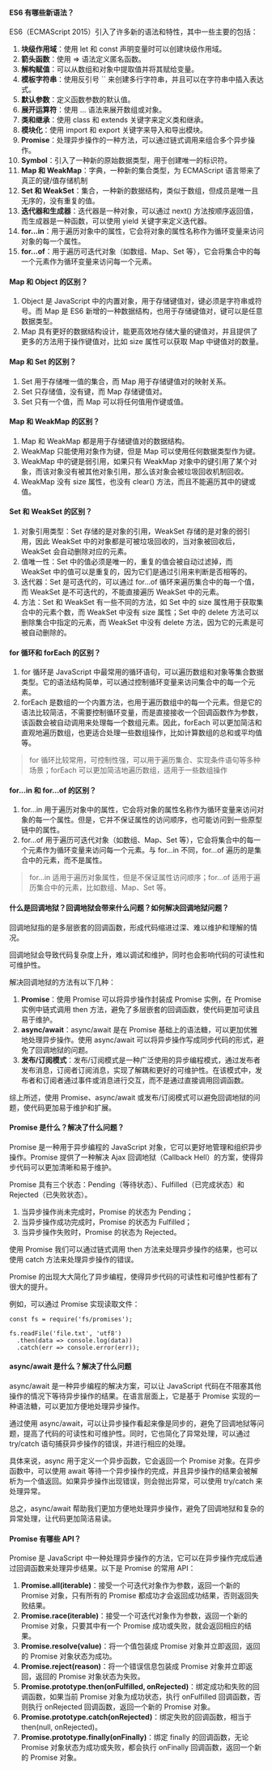 <!--
 * @Author: Shu Binqi
 * @Date: 2023-03-01 22:34:12
 * @LastEditors: Shu Binqi
 * @LastEditTime: 2023-03-02 09:29:01
 * @Description: 八股文：ES6
 * @Version: 1.0.0
 * @FilePath: \interviewQuestions\八股文\ES6.md
-->

#### ES6 有哪些新语法？

ES6（ECMAScript 2015）引入了许多新的语法和特性，其中一些主要的包括：

1. **块级作用域**：使用 let 和 const 声明变量时可以创建块级作用域。
1. **箭头函数**：使用 => 语法定义匿名函数。
1. **解构赋值**：可以从数组和对象中提取值并将其赋给变量。
1. **模板字符串**：使用反引号 `` 来创建多行字符串，并且可以在字符串中插入表达式。
1. **默认参数**：定义函数参数的默认值。
1. **展开运算符**：使用 ... 语法来展开数组或对象。
1. **类和继承**：使用 class 和 extends 关键字来定义类和继承。
1. **模块化**：使用 import 和 export 关键字来导入和导出模块。
1. **Promise**：处理异步操作的一种方法，可以通过链式调用来组合多个异步操作。
1. **Symbol**：引入了一种新的原始数据类型，用于创建唯一的标识符。
1. **Map 和 WeakMap**：字典，一种新的集合类型，为 ECMAScript 语言带来了真正的键/值存储机制
1. **Set 和 WeakSet**：集合，一种新的数据结构，类似于数组，但成员是唯一且无序的，没有重复的值。
1. **迭代器和生成器**：迭代器是一种对象，可以通过 next() 方法按顺序返回值，而生成器是一种函数，可以使用 yield 关键字来定义迭代器。
1. **for...in**：用于遍历对象中的属性，它会将对象的属性名称作为循环变量来访问对象的每一个属性。
1. **for...of**：用于遍历可迭代对象（如数组、Map、Set 等），它会将集合中的每一个元素作为循环变量来访问每一个元素。

#### Map 和 Object 的区别？

1. Object 是 JavaScript 中的内置对象，用于存储键值对，键必须是字符串或符号。而 Map 是 ES6 新增的一种数据结构，也用于存储键值对，键可以是任意数据类型。
1. Map 具有更好的数据结构设计，能更高效地存储大量的键值对，并且提供了更多的方法用于操作键值对，比如 size 属性可以获取 Map 中键值对的数量。

#### Map 和 Set 的区别？

1. Set 用于存储唯一值的集合，而 Map 用于存储键值对的映射关系。
1. Set 只存储值，没有键，而 Map 存储键值对。
1. Set 只有一个值，而 Map 可以将任何值用作键或值。

#### Map 和 WeakMap 的区别？

1. Map 和 WeakMap 都是用于存储键值对的数据结构。
1. WeakMap 只能使用对象作为键，但是 Map 可以使用任何数据类型作为键。
1. WeakMap 中的键是弱引用，如果只有 WeakMap 对象中的键引用了某个对象，而该对象没有被其他对象引用，那么该对象会被垃圾回收机制回收。
1. WeakMap 没有 size 属性，也没有 clear() 方法，而且不能遍历其中的键或值。

#### Set 和 WeakSet 的区别？

1. 对象引用类型：Set 存储的是对象的引用，WeakSet 存储的是对象的弱引用，因此 WeakSet 中的对象都是可被垃圾回收的，当对象被回收后，WeakSet 会自动删除对应的元素。
1. 值唯一性：Set 中的值必须是唯一的，重复的值会被自动过滤掉，而 WeakSet 中的值可以是重复的，因为它们是通过引用来判断是否相等的。
1. 迭代器：Set 是可迭代的，可以通过 for...of 循环来遍历集合中的每一个值，而 WeakSet 是不可迭代的，不能直接遍历 WeakSet 中的元素。
1. 方法：Set 和 WeakSet 有一些不同的方法，如 Set 中的 size 属性用于获取集合中的元素个数，而 WeakSet 中没有 size 属性；Set 中的 delete 方法可以删除集合中指定的元素，而 WeakSet 中没有 delete 方法，因为它的元素是可被自动删除的。

#### for 循环和 forEach 的区别？

1. for 循环是 JavaScript 中最常用的循环语句，可以遍历数组和对象等集合数据类型。它的语法结构简单，可以通过控制循环变量来访问集合中的每一个元素。
1. forEach 是数组的一个内置方法，也用于遍历数组中的每一个元素。但是它的语法比较简洁，不需要控制循环变量，而是直接接收一个回调函数作为参数，该函数会被自动调用来处理每一个数组元素。因此，forEach 可以更加简洁和直观地遍历数组，也更适合处理一些数组操作，比如计算数组的总和或平均值等。

> for 循环比较常用，可控制性强，可以用于遍历集合、实现条件语句等多种场景；forEach 可以更加简洁地遍历数组，适用于一些数组操作

#### for...in 和 for...of 的区别？

1. for...in 用于遍历对象中的属性，它会将对象的属性名称作为循环变量来访问对象的每一个属性。但是，它并不保证属性的访问顺序，也可能访问到一些原型链中的属性。
1. for...of 用于遍历可迭代对象（如数组、Map、Set 等），它会将集合中的每一个元素作为循环变量来访问每一个元素。与 for...in 不同，for...of 遍历的是集合中的元素，而不是属性。

> for...in 适用于遍历对象属性，但是不保证属性访问顺序；for...of 适用于遍历集合中的元素，比如数组、Map、Set 等。

#### 什么是回调地狱？回调地狱会带来什么问题？如何解决回调地狱问题？

回调地狱指的是多层嵌套的回调函数，形成代码缩进过深、难以维护和理解的情况。

回调地狱会导致代码复杂度上升，难以调试和维护，同时也会影响代码的可读性和可维护性。

解决回调地狱的方法有以下几种：

1. **Promise**：使用 Promise 可以将异步操作封装成 Promise 实例，在 Promise 实例中链式调用 then 方法，避免了多层嵌套的回调函数，使代码更加可读且易于维护。
1. **async/await**：async/await 是在 Promise 基础上的语法糖，可以更加优雅地处理异步操作。使用 async/await 可以将异步操作写成同步代码的形式，避免了回调地狱的问题。
1. **发布/订阅模式**：发布/订阅模式是一种广泛使用的异步编程模式，通过发布者发布消息，订阅者订阅消息，实现了解耦和更好的可维护性。在该模式中，发布者和订阅者通过事件或消息进行交互，而不是通过直接调用回调函数。

综上所述，使用 Promise、async/await 或发布/订阅模式可以避免回调地狱的问题，使代码更加易于维护和扩展。

#### Promise 是什么？解决了什么问题？

Promise 是一种用于异步编程的 JavaScript 对象，它可以更好地管理和组织异步操作。Promise 提供了一种解决 Ajax 回调地狱（Callback Hell）的方案，使得异步代码可以更加清晰和易于维护。

Promise 具有三个状态：Pending（等待状态）、Fulfilled（已完成状态）和 Rejected（已失败状态）。

1. 当异步操作尚未完成时，Promise 的状态为 Pending；
1. 当异步操作成功完成时，Promise 的状态为 Fulfilled；
1. 当异步操作失败时，Promise 的状态为 Rejected。

使用 Promise 我们可以通过链式调用 then 方法来处理异步操作的结果，也可以使用 catch 方法来处理异步操作的错误。

Promise 的出现大大简化了异步编程，使得异步代码的可读性和可维护性都有了很大的提升。

例如，可以通过 Promise 实现读取文件：

```
const fs = require('fs/promises');

fs.readFile('file.txt', 'utf8')
  .then(data => console.log(data))
  .catch(err => console.error(err));
```

#### async/await 是什么？解决了什么问题

async/await 是一种异步编程的解决方案，可以让 JavaScript 代码在不阻塞其他操作的情况下等待异步操作的结果。在语言层面上，它是基于 Promise 实现的一种语法糖，可以更加方便地处理异步操作。

通过使用 async/await，可以让异步操作看起来像是同步的，避免了回调地狱等问题，提高了代码的可读性和可维护性。同时，它也简化了异常处理，可以通过 try/catch 语句捕获异步操作的错误，并进行相应的处理。

具体来说，async 用于定义一个异步函数，它会返回一个 Promise 对象。在异步函数中，可以使用 await 等待一个异步操作的完成，并且异步操作的结果会被解析为一个值返回。如果异步操作出现错误，则会抛出异常，可以使用 try/catch 来处理异常。

总之，async/await 帮助我们更加方便地处理异步操作，避免了回调地狱和复杂的异常处理，让代码更加简洁易读。

#### Promise 有哪些 API？

Promise 是 JavaScript 中一种处理异步操作的方法，它可以在异步操作完成后通过回调函数来处理异步结果。以下是 Promise 的常用 API：

1. **Promise.all(iterable)**：接受一个可迭代对象作为参数，返回一个新的 Promise 对象，只有所有的 Promise 都成功才会返回成功结果，否则返回失败结果。
1. **Promise.race(iterable)**：接受一个可迭代对象作为参数，返回一个新的 Promise 对象，只要其中有一个 Promise 成功或失败，就会返回相应的结果。
1. **Promise.resolve(value)**：将一个值包装成 Promise 对象并立即返回，返回的 Promise 对象状态为成功。
1. **Promise.reject(reason)**：将一个错误信息包装成 Promise 对象并立即返回，返回的 Promise 对象状态为失败。
1. **Promise.prototype.then(onFulfilled, onRejected)**：绑定成功和失败的回调函数，如果当前 Promise 对象为成功状态，执行 onFulfilled 回调函数，否则执行 onRejected 回调函数，返回一个新的 Promise 对象。
1. **Promise.prototype.catch(onRejected)**：绑定失败的回调函数，相当于 then(null, onRejected)。
1. **Promise.prototype.finally(onFinally)**：绑定 finally 的回调函数，无论 Promise 对象状态为成功或失败，都会执行 onFinally 回调函数，返回一个新的 Promise 对象。
